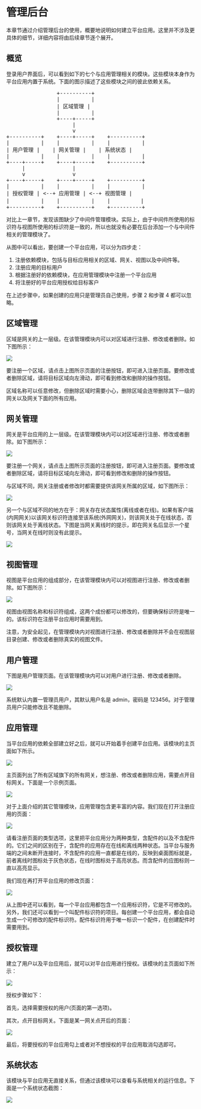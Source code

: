 # 管理后台

本章节通过介绍管理后台的使用，概要地说明如何建立平台应用。这里并不涉及更具体的细节，详细内容将由后续章节逐个展开。

## 概览

登录用户界面后，可以看到如下的七个与应用管理相关的模块。这些模块本身作为平台应用内置于系统。下面的图示描述了这些模块之间的彼此依赖关系。

<pre>
                +----------+
                |          |
                | 区域管理 |
                |          |
                +----+-----+
                     |
                     v
+----------+    +----+-----+    +----------+
|          |    |          |    |          |
| 用户管理 |    | 网关管理 |    | 系统状态 |
|          |    |          |    |          |
+----+-----+    +----+-----+    +----------+
     |               |
     v               v
+----+-----+    +----+-----+    +----------+
|          |    |          |    |          |
| 授权管理 | <--+ 应用管理 | <--+ 视图管理 |
|          |    |          |    | 　       |
+----------+    +----------+    +----------+
</pre>

对比上一章节，发现该图缺少了中间件管理模块。实际上，由于中间件所使用的标识符与视图所使用的标识符是一致的，所以也就没有必要在后台添加一个与中间件相关的管理模块了。

从图中可以看出，要创建一个平台应用，可以分为四步走：

1. 注册依赖模块，包括与目标应用相关的区域、网关、视图以及中间件等。
2. 注册应用的目标用户
3. 根据注册好的依赖模块，在应用管理模块中注册一个平台应用
4. 将注册好的平台应用授权给目标客户

在上述步骤中，如果创建的应用只是管理员自己使用，步骤 2 和步骤 4 都可以忽略。

## 区域管理

区域是网关的上一层级。在该管理模块内可以对区域进行注册、修改或者删除。如下图所示：

<img src="https://xmlplus.cn/img/miot/area.png" class="img-responsive"/>

要注册一个区域，请点击上图所示页面的注册按钮，即可进入注册页面。要修改或者删除区域，请将目标区域向左滑动，即可看到修改和删除的操作按钮。

区域名称可以任意修改，但删除区域时需要小心，删除区域会连带删除其下一级的网关以及网关下面的所有应用。

## 网关管理

网关是平台应用的上一层级。在该管理模块内可以对区域进行注册、修改或者删除。如下图所示：

<img src="https://xmlplus.cn/img/miot/link.png" class="img-responsive"/>

要注册一个网关，请点击上图所示页面的注册按钮，即可进入注册页面。要修改或者删除区域，请将目标区域向左滑动，即可看到修改和删除的操作按钮。

与区域不同，网关注册或者修改时都需要提供该网关所属的区域，如下图所示：

<img src="https://xmlplus.cn/img/miot/link-update.png" class="img-responsive"/>

另一个与区域不同的地方在于：网关存在状态属性(离线或者在线)。如果有客户端(内网网关)以该网关标识符连接至该系统(外网网关)，则该网关处于在线状态，否则该网关处于离线状态。下图是当网关离线时的提示，即在网关名后显示一个星号，当网关在线时则没有此提示。

<img src="https://xmlplus.cn/img/miot/link-offline.png" class="img-responsive"/>

## 视图管理

视图是平台应用的组成部分，在该管理模块内可以对视图进行注册、修改或者删除。如下图所示：

<img src="https://xmlplus.cn/img/miot/view.png" class="img-responsive"/>

视图由视图名称和标识符组成，这两个成份都可以修改的，但要确保标识符是唯一的。该标识符在注册平台应用时需要用到。

注意，为安全起见，在管理模块内对视图进行注册、修改或者删除并不会在视图层目录创建、修改或者删除真实的视图文件。

## 用户管理

下图是用户管理页面。在该管理模块内可以对用户进行注册、修改或者删除。

<img src="https://xmlplus.cn/img/miot/user.png" class="img-responsive"/>

系统默认内置一管理员用户，其默认用户名是 admin，密码是 123456。对于管理员用户只能修改且不能删除。

## 应用管理

当平台应用的依赖全部建立好之后，就可以开始着手创建平台应用。该模块的主页面如下所示。

<img src="https://xmlplus.cn/img/miot/app-main.png" class="img-responsive"/>

主页面列出了所有区域旗下的所有网关，想注册、修改或者删除应用，需要点开目标网关。下面是一个示例页面。

<img src="https://xmlplus.cn/img/miot/app-manager.png" class="img-responsive"/>

对于上面介绍的其它管理模块，应用管理包含更丰富的内容。我们现在打开注册应用的页面：

<img src="https://xmlplus.cn/img/miot/app-signup.png" class="img-responsive"/>

请看注册页面的类型选项，这里把平台应用分为两种类型，含配件的以及不含配件的。它们之间的区别在于，含配件的应用存在在线和离线两种状态。当平台与服务端的之间未断开连接时，不含配件的应用一直都是在线的，反映到桌面图标就是，前者离线时图标处于灰色状态，在线时图标处于高亮状态。而含配件的应图标则一直以高亮显示。

我们现在再打开平台应用的修改页面：

<img src="https://xmlplus.cn/img/miot/app-update.png" class="img-responsive"/>

从上图中还可以看到，每一个平台应用都包含一个应用标识符，它是不可修改的。另外，我们还可以看到一个叫配件标识符的项目。每创建一个平台应用，都会自动生成一个可修改的配件标识符。配件标识符用于唯一标识一个配件，在创建配件时需要用到。

## 授权管理

建立了用户以及平台应用后，就可以对平台应用进行授权。该模块的主页面如下所示：

<img src="https://xmlplus.cn/img/miot/auth-main.png" class="img-responsive"/>

授权步骤如下：

首先，选择需要授权的用户(页面的第一选项)。

其次，点开目标网关。下面是某一网关点开后的页面：

<img src="https://xmlplus.cn/img/miot/auth-auth.png" class="img-responsive"/>

最后，将要授权的平台应用勾上或者对不想授权的平台应用取消勾选即可。

## 系统状态

该模块与平台应用无直接关系，但通过该模块可以查看与系统相关的运行信息。下面是一个系统状态截图：

<img src="https://xmlplus.cn/img/miot/status.png" class="img-responsive"/>


